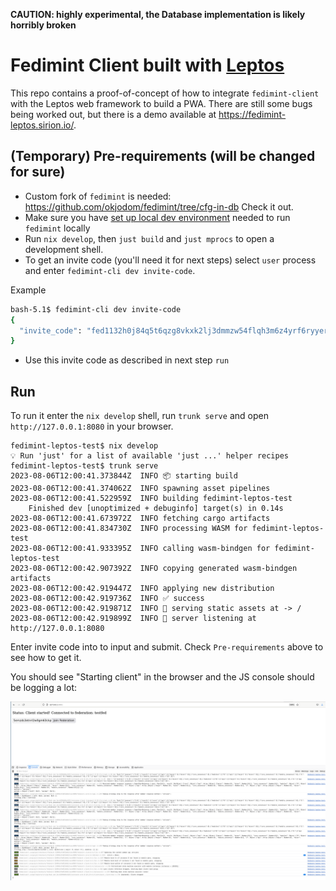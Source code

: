 **CAUTION: highly experimental, the Database implementation is likely horribly broken**

# Fedimint Client built with [Leptos](https://github.com/leptos-rs/leptos)

This repo contains a proof-of-concept of how to integrate `fedimint-client` with the Leptos web framework to build a
PWA. There are still some bugs being worked out, but there is a demo available at https://fedimint-leptos.sirion.io/.

## (Temporary) Pre-requirements (will be changed for sure)

- Custom fork of `fedimint` is needed: https://github.com/okjodom/fedimint/tree/cfg-in-db Check it out.
- Make sure you have [set up local dev environment](https://github.com/fedimint/fedimint/blob/master/docs/dev-env.md) needed to run `fedimint` locally
- Run `nix develop`, then `just build` and `just mprocs` to open a development shell. 
- To get an invite code (you'll need it for next steps) select `user` process and enter `fedimint-cli dev invite-code`.

Example
```bash
bash-5.1$ fedimint-cli dev invite-code
{
  "invite_code": "fed1132h0j84q5t6qzg8vkxk2lj3dmmzw54flqh3m6z4yrf6ryyerrn6sg36nuratsuf0mjvm84svt40cuqq4waen5te0xyerwt3s9cczuvf6xyurzde59ld2c273s3xm3z3ms552g7x2yu0"
}
```
- Use this invite code as described in next step `run`


## Run

To run it enter the `nix develop` shell, run `trunk serve` and open `http://127.0.0.1:8080` in your browser. 

```
fedimint-leptos-test$ nix develop
💡 Run 'just' for a list of available 'just ...' helper recipes
fedimint-leptos-test$ trunk serve
2023-08-06T12:00:41.373844Z  INFO 📦 starting build
2023-08-06T12:00:41.374062Z  INFO spawning asset pipelines
2023-08-06T12:00:41.522959Z  INFO building fedimint-leptos-test
    Finished dev [unoptimized + debuginfo] target(s) in 0.14s
2023-08-06T12:00:41.673972Z  INFO fetching cargo artifacts
2023-08-06T12:00:41.834730Z  INFO processing WASM for fedimint-leptos-test
2023-08-06T12:00:41.933395Z  INFO calling wasm-bindgen for fedimint-leptos-test
2023-08-06T12:00:42.907392Z  INFO copying generated wasm-bindgen artifacts
2023-08-06T12:00:42.919447Z  INFO applying new distribution
2023-08-06T12:00:42.919736Z  INFO ✅ success
2023-08-06T12:00:42.919871Z  INFO 📡 serving static assets at -> /
2023-08-06T12:00:42.919899Z  INFO 📡 server listening at http://127.0.0.1:8080
```

Enter invite code into to input and submit. Check `Pre-requirements` above to see how to get it.

You should see "Starting client" in the browser and the JS console should be logging a lot:

![Screenshot of config fetching failing](screenshot.png)
